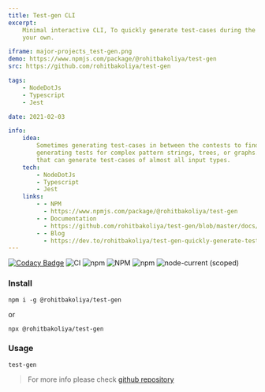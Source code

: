 ```yaml
---
title: Test-gen CLI
excerpt:
    Minimal interactive CLI, To quickly generate test-cases during the contest without wasting your time writing with
    your own.

iframe: major-projects_test-gen.png
demo: https://www.npmjs.com/package/@rohitbakoliya/test-gen
src: https://github.com/rohitbakoliya/test-gen

tags:
    - NodeDotJs
    - Typescript
    - Jest

date: 2021-02-03

info:
    idea:
        Sometimes generating test-cases in between the contests to finding bugs is a bit tedious when it comes to
        generating tests for complex pattern strings, trees, or graphs. Here I come with a solution, A interactive-CLI
        that can generate test-cases of almost all input types.
    tech:
        - NodeDotJs
        - Typescript
        - Jest
    links:
        - - NPM
          - https://www.npmjs.com/package/@rohitbakoliya/test-gen
        - - Documentation
          - https://github.com/rohitbakoliya/test-gen/blob/master/docs/docs.md
        - - Blog
          - https://dev.to/rohitbakoliya/test-gen-quickly-generate-test-cases-using-interactive-cli-589d
---
```


[![Codacy Badge](https://app.codacy.com/project/badge/Grade/c94af0a71b424122a6101604f16b6d56)](https://www.codacy.com/gh/rohitbakoliya/test-gen/dashboard?utm_source=github.com&utm_medium=referral&utm_content=rohitbakoliya/test-gen&utm_campaign=Badge_Grade)
![CI](https://img.shields.io/github/workflow/status/rohitbakoliya/test-gen/CI?logo=Github&label=CI)
![npm](https://img.shields.io/npm/v/@rohitbakoliya/test-gen)
![NPM](https://img.shields.io/npm/l/@rohitbakoliya/test-gen)
![npm](https://img.shields.io/npm/dt/@rohitbakoliya/test-gen)
![node-current (scoped)](https://img.shields.io/node/v/@rohitbakoliya/test-gen)

### Install

```shell
npm i -g @rohitbakoliya/test-gen
```

or

```shell
npx @rohitbakoliya/test-gen
```

### Usage

```shell
test-gen
```

> For more info please check [github repository](https://github.com/rohitbakoliya/test-gen)
